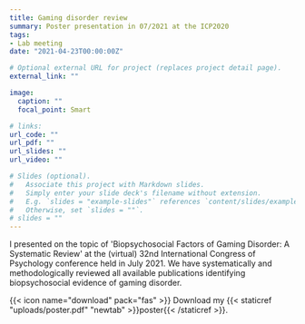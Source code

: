 ```yaml
---
title: Gaming disorder review
summary: Poster presentation in 07/2021 at the ICP2020
tags:
- Lab meeting
date: "2021-04-23T00:00:00Z"

# Optional external URL for project (replaces project detail page).
external_link: ""

image:
  caption: ""
  focal_point: Smart

# links:
url_code: ""
url_pdf: ""
url_slides: ""
url_video: ""

# Slides (optional).
#   Associate this project with Markdown slides.
#   Simply enter your slide deck's filename without extension.
#   E.g. `slides = "example-slides"` references `content/slides/example-slides.md`.
#   Otherwise, set `slides = ""`.
# slides = ""
---
```


I presented on the topic of 'Biopsychosocial Factors of Gaming Disorder: A Systematic Review' at the (virtual) 32nd International Congress of Psychology conference held in July 2021. We have systematically and methodologically reviewed all available publications identifying biopsychosocial evidence of gaming disorder.

{{< icon name="download" pack="fas" >}} Download my {{< staticref "uploads/poster.pdf" "newtab" >}}poster{{< /staticref >}}.